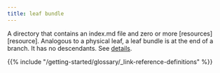 ```yaml
---
title: leaf bundle
---
```


A directory that contains an index.md file and zero or more [resources][resource]. Analogous to a physical leaf, a leaf bundle is at the end of a branch. It has no descendants. See&nbsp;[details](/content-management/page-bundles/).

{{% include "/getting-started/glossary/_link-reference-definitions" %}}
